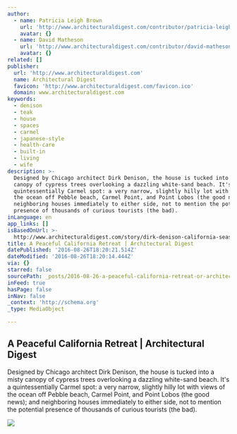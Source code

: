 ```yaml
---
author:
  - name: Patricia Leigh Brown
    url: 'http://www.architecturaldigest.com/contributor/patricia-leigh-brown'
    avatar: {}
  - name: David Matheson
    url: 'http://www.architecturaldigest.com/contributor/david-matheson'
    avatar: {}
related: []
publisher:
  url: 'http://www.architecturaldigest.com'
  name: Architectural Digest
  favicon: 'http://www.architecturaldigest.com/favicon.ico'
  domain: www.architecturaldigest.com
keywords:
  - denison
  - teak
  - house
  - spaces
  - carmel
  - japanese-style
  - health-care
  - built-in
  - living
  - wife
description: >-
  Designed by Chicago architect Dirk Denison, the house is tucked into a misty
  canopy of cypress trees overlooking a dazzling white-sand beach. It's a
  quintessentially Carmel spot: a very narrow, slightly hilly lot with views of
  the ocean off Pebble beach, Carmel Point, and Point Lobos (the good news); and
  neighboring houses immediately to either side, not to mention the potential
  presence of thousands of curious tourists (the bad).
inLanguage: en
app_links: []
isBasedOnUrl: >-
  http://www.architecturaldigest.com/story/dirk-denison-california-seaside-house-article
title: A Peaceful California Retreat | Architectural Digest
datePublished: '2016-08-26T18:20:21.514Z'
dateModified: '2016-08-26T18:20:14.444Z'
via: {}
starred: false
sourcePath: _posts/2016-08-26-a-peaceful-california-retreat-or-architectural-digest.md
inFeed: true
hasPage: false
inNav: false
_context: 'http://schema.org'
_type: MediaObject

---
```

<article style=""><h1>A Peaceful California Retreat | Architectural Digest</h1><p>Designed by Chicago architect Dirk Denison, the house is tucked into a misty canopy of cypress trees overlooking a dazzling white-sand beach. It's a quintessentially Carmel spot: a very narrow, slightly hilly lot with views of the ocean off Pebble beach, Carmel Point, and Point Lobos (the good news); and neighboring houses immediately to either side, not to mention the potential presence of thousands of curious tourists (the bad).</p><img src="http://media.architecturaldigest.com/photos/55e79815302ba71f30180c68/master/pass/dam-images-decor-2011-01-dirk-denison-dirk-denison-california-seaside-house-01-exterior-h670.jpg" /></article>
